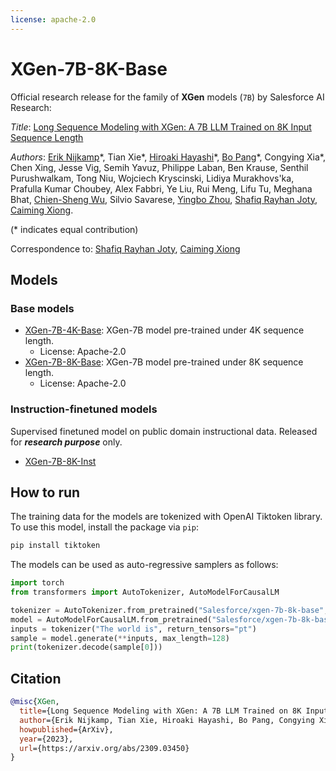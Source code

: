 ```yaml
---
license: apache-2.0
---
```


# XGen-7B-8K-Base

Official research release for the family of **XGen** models (`7B`) by Salesforce AI Research:

*Title*: [Long Sequence Modeling with XGen: A 7B LLM Trained on 8K Input Sequence Length](https://arxiv.org/abs/2309.03450)

*Authors*: [Erik Nijkamp](https://eriknijkamp.com)\*, Tian Xie\*, [Hiroaki Hayashi](https://hiroakih.me/)\*, [Bo Pang](https://scholar.google.com/citations?user=s9fNEVEAAAAJ&hl=en)\*, Congying Xia\*, Chen Xing, Jesse Vig, Semih Yavuz, Philippe Laban, Ben Krause, Senthil Purushwalkam, Tong Niu, Wojciech Kryscinski, Lidiya Murakhovs'ka, Prafulla Kumar Choubey, Alex Fabbri, Ye Liu, Rui Meng, Lifu Tu, Meghana Bhat, [Chien-Sheng Wu](https://jasonwu0731.github.io/), Silvio Savarese, [Yingbo Zhou](https://scholar.google.com/citations?user=H_6RQ7oAAAAJ&hl=en), [Shafiq Rayhan Joty](https://raihanjoty.github.io/), [Caiming Xiong](http://cmxiong.com/).

(* indicates equal contribution)

Correspondence to: [Shafiq Rayhan Joty](mailto:sjoty@salesforce.com), [Caiming Xiong](mailto:cxiong@salesforce.com)

## Models

### Base models
* [XGen-7B-4K-Base](https://huggingface.co/Salesforce/xgen-7b-4k-base): XGen-7B model pre-trained under 4K sequence length.
  * License: Apache-2.0
* [XGen-7B-8K-Base](https://huggingface.co/Salesforce/xgen-7b-8k-base): XGen-7B model pre-trained under 8K sequence length.
  * License: Apache-2.0

### Instruction-finetuned models

Supervised finetuned model on public domain instructional data. Released for ***research purpose*** only.

* [XGen-7B-8K-Inst](https://huggingface.co/Salesforce/xgen-7b-8k-inst)

## How to run

The training data for the models are tokenized with OpenAI Tiktoken library.
To use this model, install the package via `pip`:

```sh
pip install tiktoken
```

The models can be used as auto-regressive samplers as follows:

```python
import torch
from transformers import AutoTokenizer, AutoModelForCausalLM

tokenizer = AutoTokenizer.from_pretrained("Salesforce/xgen-7b-8k-base", trust_remote_code=True)
model = AutoModelForCausalLM.from_pretrained("Salesforce/xgen-7b-8k-base", torch_dtype=torch.bfloat16)
inputs = tokenizer("The world is", return_tensors="pt")
sample = model.generate(**inputs, max_length=128)
print(tokenizer.decode(sample[0]))
```

## Citation

```bibtex
@misc{XGen,
  title={Long Sequence Modeling with XGen: A 7B LLM Trained on 8K Input Sequence Length},
  author={Erik Nijkamp, Tian Xie, Hiroaki Hayashi, Bo Pang, Congying Xia, Chen Xing, Jesse Vig, Semih Yavuz, Philippe Laban, Ben Krause, Senthil Purushwalkam, Tong Niu, Wojciech Kryscinski, Lidiya Murakhovs'ka, Prafulla Kumar Choubey, Alex Fabbri, Ye Liu, Rui Meng, Lifu Tu, Meghana Bhat, Chien-Sheng Wu, Silvio Savarese, Yingbo Zhou, Shafiq Rayhan Joty, Caiming Xiong},
  howpublished={ArXiv},
  year={2023},
  url={https://arxiv.org/abs/2309.03450}
}
```
